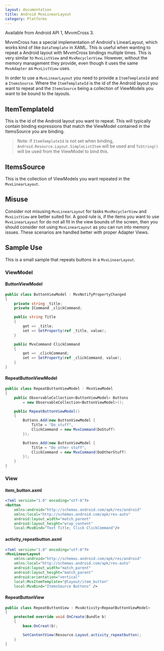 ```yaml
---
layout: documentation
title: Android MvxLinearLayout
category: Platforms
---
```


Available from Android API 1, MvvmCross 3.

MvvmCross has a special implementation of Android's LinearLayout, which works kind of like `DataTemplate` in XAML. This is useful when wanting to repeat a Android layout with MvvmCross bindings multiple times.
This is very similar to `MvxListView` and `MvxRecyclerView`. However, without the memory management they provide, even though it uses the same `MvxAdapter` as `MvxListView` uses.

In order to use a `MvxLinearLayout` you need to provide a `ItemTemplateId` and a `ItemsSource`. Where the `ItemTemplateId` is the id of the Android layout you want to repeat and the `ItemsSource` being a collection of ViewModels you want to be bound to the layouts.

## ItemTemplateId
This is the id of the Android layout you want to repeat. This will typically contain binding expressions that match the ViewModel contained in the ItemsSource you are binding.

> Note: if `ItemTemplateId` is not set when binding, `Android.Resource.Layout.SimpleListItem` will be used and `ToString()` will be used from the ViewModel to bind this.

## ItemsSource
This is the collection of ViewModels you want repeated in the `MvxLinearLayout`.

## Misuse
Consider not misusing `MvxLinearLayout` for tasks `MvxRecyclerView` and `MvxListView` are better suited for. A good rule is, if the items you want to use `MvxLinearLayout` for do not all fit in the view bounds of the screen, then you should consider not using `MvxLinearLayout` as you can run into memory issues. These scenarios are handled better with proper Adapter Views.

## Sample Use
This is a small sample that repeats buttons in a `MvxLinearLayout`.

### ViewModel

#### ButtonViewModel
```csharp
public class ButtonViewModel : MvxNotifyPropertyChanged
{
    private string _title;
    private ICommand _clickCommand;

    public string Title
    {
        get => _title;
        set => SetProperty(ref _title, value);
    }

    public MvxCommand ClickCommand
    {
        get => _clickCommand;
        set => SetProperty(ref _clickCommand, value);
    }
}
```

#### RepeatButtonViewModel
```csharp
public class RepeatButtonViewModel : MvxViewModel
{
    public ObservableCollection<ButtonViewModel> Buttons
        = new ObservableCollection<ButtonViewModel>();

    public RepeatButtonViewModel()
    {
        Buttons.Add(new ButtonViewModel {
            Title = "Do stuff",
            ClickCommand = new MvxCommand(DoStuff)
        });

        Buttons.Add(new ButtonViewModel {
            Title = "Do other stuff",
            ClickCommand = new MvxCommand(DoOtherStuff)
        });
    }
}
```

### View

#### item_button.axml
```xml
<?xml version="1.0" encoding="utf-8"?>
<Button
    xmlns:android="http://schemas.android.com/apk/res/android"
    xmlns:local="http://schemas.android.com/apk/res-auto"
    android:layout_width="match_parent"
    android:layout_height="wrap_content"
    local:MvxBind="Text Title; Click ClickCommand"/>
````

#### activity_repeatbutton.axml
```xml
<?xml version="1.0" encoding="utf-8"?>
<MvxLinearLayout
    xmlns:android="http://schemas.android.com/apk/res/android"
    xmlns:local="http://schemas.android.com/apk/res-auto"
    android:layout_width="match_parent"
    android:layout_height="match_parent"
    android:orientation="vertical"
    local:MvxItemTemplate="@layout/item_button"
    local:MvxBind="ItemsSource Buttons" />
```

#### RepeatButtonView
```csharp
public class RepeatButtonView : MvxActivity<RepeatButtonViewModel>
{
    protected override void OnCreate(Bundle b)
    {
        base.OnCreat(b);

        SetContentView(Resource.Layout.activity_repeatbutton);
    }
}
```
